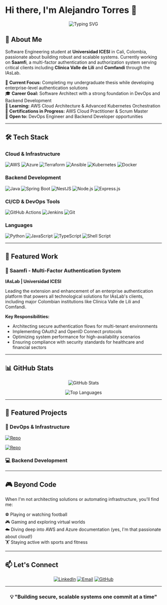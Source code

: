 # Hi there, I'm Alejandro Torres 👋

<div align="center">
  
  ![Typing SVG](https://readme-typing-svg.herokuapp.com?font=Fira+Code&size=22&duration=3000&pause=1000&color=3B82F6&center=true&vCenter=true&width=600&lines=DevOps+Engineer+%7C+Backend+Developer;Software+Architecture+Enthusiast;Building+Scalable+%26+Secure+Solutions)

</div>

## 🎯 About Me

Software Engineering student at **Universidad ICESI** in Cali, Colombia, passionate about building robust and scalable systems. Currently working on **Saamfi**, a multi-factor authentication and authorization system serving critical clients including **Clínica Valle de Lili** and **Comfandi** through the IAsLab.

🔭 **Current Focus:** Completing my undergraduate thesis while developing enterprise-level authentication solutions  
🎓 **Career Goal:** Software Architect with a strong foundation in DevOps and Backend Development  
🌱 **Learning:** AWS Cloud Architecture & Advanced Kubernetes Orchestration  
📜 **Certifications in Progress:** AWS Cloud Practitioner & Scrum Master  
💼 **Open to:** DevOps Engineer and Backend Developer opportunities

---

## 🛠️ Tech Stack

### Cloud & Infrastructure

![AWS](https://img.shields.io/badge/AWS-%23FF9900.svg?style=for-the-badge&logo=amazon-aws&logoColor=white)
![Azure](https://img.shields.io/badge/Azure-%230072C6.svg?style=for-the-badge&logo=microsoftazure&logoColor=white)
![Terraform](https://img.shields.io/badge/Terraform-%235835CC.svg?style=for-the-badge&logo=terraform&logoColor=white)
![Ansible](https://img.shields.io/badge/Ansible-%231A1918.svg?style=for-the-badge&logo=ansible&logoColor=white)
![Kubernetes](https://img.shields.io/badge/Kubernetes-%23326ce5.svg?style=for-the-badge&logo=kubernetes&logoColor=white)
![Docker](https://img.shields.io/badge/Docker-%230db7ed.svg?style=for-the-badge&logo=docker&logoColor=white)

### Backend Development

![Java](https://img.shields.io/badge/Java-%23ED8B00.svg?style=for-the-badge&logo=openjdk&logoColor=white)
![Spring Boot](https://img.shields.io/badge/Spring_Boot-%236DB33F.svg?style=for-the-badge&logo=spring&logoColor=white)
![NestJS](https://img.shields.io/badge/NestJS-%23E0234E.svg?style=for-the-badge&logo=nestjs&logoColor=white)
![Node.js](https://img.shields.io/badge/Node.js-339933?style=for-the-badge&logo=nodedotjs&logoColor=white)
![Express.js](https://img.shields.io/badge/Express.js-%23404d59.svg?style=for-the-badge&logo=express&logoColor=%2361DAFB)

### CI/CD & DevOps Tools

![GitHub Actions](https://img.shields.io/badge/GitHub_Actions-%232671E5.svg?style=for-the-badge&logo=githubactions&logoColor=white)
![Jenkins](https://img.shields.io/badge/Jenkins-%232C5263.svg?style=for-the-badge&logo=jenkins&logoColor=white)
![Git](https://img.shields.io/badge/Git-%23F05033.svg?style=for-the-badge&logo=git&logoColor=white)

### Languages

![Python](https://img.shields.io/badge/Python-3670A0?style=for-the-badge&logo=python&logoColor=ffdd54)
![JavaScript](https://img.shields.io/badge/JavaScript-%23323330.svg?style=for-the-badge&logo=javascript&logoColor=%23F7DF1E)
![TypeScript](https://img.shields.io/badge/TypeScript-%23007ACC.svg?style=for-the-badge&logo=typescript&logoColor=white)
![Shell Script](https://img.shields.io/badge/Shell_Script-%23121011.svg?style=for-the-badge&logo=gnu-bash&logoColor=white)

---

## 💼 Featured Work

### 🔐 Saamfi - Multi-Factor Authentication System

**IAsLab | Universidad ICESI**

Leading the extension and enhancement of an enterprise authentication platform that powers all technological solutions for IAsLab's clients, including major Colombian institutions like Clínica Valle de Lili and Comfandi.

**Key Responsibilities:**

- Architecting secure authentication flows for multi-tenant environments
- Implementing OAuth2 and OpenID Connect protocols
- Optimizing system performance for high-availability scenarios
- Ensuring compliance with security standards for healthcare and financial sectors

---

## 📊 GitHub Stats

<div align="center">
  
  ![GitHub Stats](https://github-readme-stats.vercel.app/api?username=AlejandroTorres05&show_icons=true&theme=tokyonight&hide_border=true&bg_color=0D1117&title_color=3B82F6&icon_color=3B82F6&text_color=C9D1D9)
  
  ![Top Languages](https://github-readme-stats.vercel.app/api/top-lang/?username=AlejandroTorres05&layout=compact&theme=tokyonight&hide_border=true&bg_color=0D1117&title_color=3B82F6&text_color=C9D1D9)

</div>

---

## 🚀 Featured Projects

<!--
INSTRUCCIONES: Reemplaza los links de abajo con tus repositorios públicos
- Repo 1: Tu API en Spring Boot (cuando la hagas pública)
- Repo 2: Sensación App API (si decides mostrarla)
- Repo 3: Tu taller completo de DevOps con microservicios
- Repo 4: Tu proyecto de Nest.js (cuando esté listo)
- Repo 5: Mini API en Express.js con buenas prácticas
-->

### 🔧 DevOps & Infrastructure

[![Repo](https://github-readme-stats.vercel.app/api/pin/?username=AlejandroTorres05&repo=Training-Ansible&theme=tokyonight&hide_border=true&bg_color=0D1117&title_color=3B82F6&icon_color=3B82F6&text_color=C9D1D9)](https://github.com/AlejandroTorres05/Training-Ansible)

[![Repo](https://github-readme-stats.vercel.app/api/pin/?username=AlejandroTorres05&repo=Taller-Terraform&theme=tokyonight&hide_border=true&bg_color=0D1117&title_color=3B82F6&icon_color=3B82F6&text_color=C9D1D9)](https://github.com/AlejandroTorres05/Taller-Terraform)

<!-- Agrega aquí tu repo del taller completo de DevOps con microservicios cuando lo tengas listo -->

### 💻 Backend Development

<!-- Agrega aquí tus repos de:
- API Spring Boot
- Sensación App API (Java)
- Proyecto Nest.js
- Mini API Express.js
Ejemplo de formato:
[![Repo](https://github-readme-stats.vercel.app/api/pin/?username=AlejandroTorres05&repo=NOMBRE-DEL-REPO&theme=tokyonight&hide_border=true&bg_color=0D1117&title_color=3B82F6&icon_color=3B82F6&text_color=C9D1D9)](https://github.com/AlejandroTorres05/NOMBRE-DEL-REPO)
-->

---

## 🎮 Beyond Code

When I'm not architecting solutions or automating infrastructure, you'll find me:

⚽ Playing or watching football  
🎮 Gaming and exploring virtual worlds  
☁️ Diving deep into AWS and Azure documentation (yes, I'm that passionate about cloud!)  
🏋️ Staying active with sports and fitness

---

## 📫 Let's Connect

<div align="center">
  
[![LinkedIn](https://img.shields.io/badge/LinkedIn-%230077B5.svg?style=for-the-badge&logo=linkedin&logoColor=white)](https://linkedin.com/in/alejandrotorressoto)
[![Email](https://img.shields.io/badge/Email-D14836?style=for-the-badge&logo=gmail&logoColor=white)](mailto:alejandro.t.s.321@gmail.com)
[![GitHub](https://img.shields.io/badge/GitHub-%23121011.svg?style=for-the-badge&logo=github&logoColor=white)](https://github.com/AlejandroTorres05)

</div>

---

<div align="center">
  
  ### 💡 "Building secure, scalable systems one commit at a time"
  
</div>
